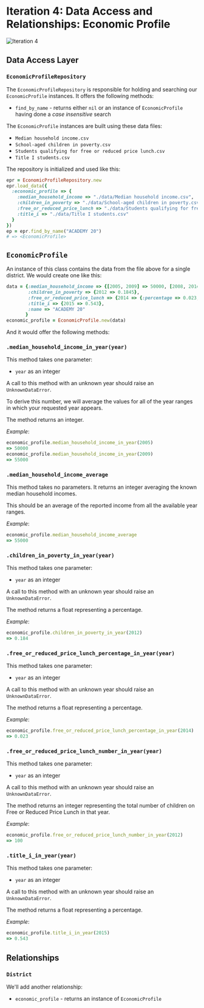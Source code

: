 # Iteration 4: Data Access and Relationships: Economic Profile

![Iteration 4](http://imgur.com/RYS8SJs.png)

## Data Access Layer

### `EconomicProfileRepository`

The `EconomicProfileRepository` is responsible for holding and searching our `EconomicProfile`
instances. It offers the following methods:

* `find_by_name` - returns either `nil` or an instance of `EconomicProfile` having done a *case insensitive* search

The `EconomicProfile` instances are built using these data files:

* `Median household income.csv`
* `School-aged children in poverty.csv`
* `Students qualifying for free or reduced price lunch.csv`
* `Title I students.csv`

The repository is initialized and used like this:

```ruby
epr = EconomicProfileRepository.new
epr.load_data({
  :economic_profile => {
    :median_household_income => "./data/Median household income.csv",
    :children_in_poverty => "./data/School-aged children in poverty.csv",
    :free_or_reduced_price_lunch => "./data/Students qualifying for free or reduced price lunch.csv",
    :title_i => "./data/Title I students.csv"
  }
})
ep = epr.find_by_name("ACADEMY 20")
# => <EconomicProfile>
```

## `EconomicProfile`

An instance of this class contains the data from the file above for a single district.
We would create one like this:

```ruby
data = {:median_household_income => {[2005, 2009] => 50000, [2008, 2014] => 60000},
        :children_in_poverty => {2012 => 0.1845},
        :free_or_reduced_price_lunch => {2014 => {:percentage => 0.023, :total => 100}},
        :title_i => {2015 => 0.543},
        :name => "ACADEMY 20"
       }
economic_profile = EconomicProfile.new(data)
```

And it would offer the following methods:

### `.median_household_income_in_year(year)`

This method takes one parameter:

* `year` as an integer

A call to this method with an unknown year should raise an `UnknownDataError`.

To derive this number, we will average the values for all of the year
ranges in which your requested year appears.

The method returns an integer.

*Example*:

```ruby
economic_profile.median_household_income_in_year(2005)
=> 50000
economic_profile.median_household_income_in_year(2009)
=> 55000
```

### `.median_household_income_average`

This method takes no parameters. It returns an integer averaging the known median household incomes.

This should be an average of the reported income from all the available year ranges.

*Example*:

```ruby
economic_profile.median_household_income_average
=> 55000
```

### `.children_in_poverty_in_year(year)`

This method takes one parameter:

* `year` as an integer

A call to this method with an unknown year should raise an `UnknownDataError`.

The method returns a float representing a percentage.

*Example*:

```ruby
economic_profile.children_in_poverty_in_year(2012)
=> 0.184
```

### `.free_or_reduced_price_lunch_percentage_in_year(year)`

This method takes one parameter:

* `year` as an integer

A call to this method with an unknown year should raise an `UnknownDataError`.

The method returns a float representing a percentage.

*Example*:

```ruby
economic_profile.free_or_reduced_price_lunch_percentage_in_year(2014)
=> 0.023
```

### `.free_or_reduced_price_lunch_number_in_year(year)`

This method takes one parameter:

* `year` as an integer

A call to this method with an unknown year should raise an `UnknownDataError`.

The method returns an integer representing the total number of children
on Free or Reduced Price Lunch in that year.

*Example*:

```ruby
economic_profile.free_or_reduced_price_lunch_number_in_year(2012)
=> 100
```

### `.title_i_in_year(year)`

This method takes one parameter:

* `year` as an integer

A call to this method with an unknown year should raise an `UnknownDataError`.

The method returns a float representing a percentage.

*Example*:

```ruby
economic_profile.title_i_in_year(2015)
=> 0.543
```

## Relationships

### `District`

We'll add another relationship:

* `economic_profile` - returns an instance of `EconomicProfile`
